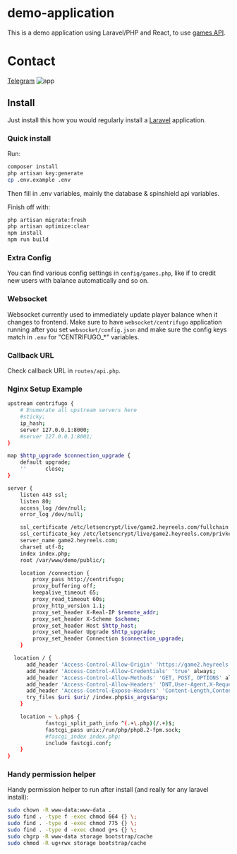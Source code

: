 # demo-application
This is a demo application using Laravel/PHP and React, to use [games API](https://documentation.spin.ac).

# Contact
[Telegram](https://t.me/wrccwest)
![app](preview.png)

## Install
Just install this how you would regularly install a [Laravel](https://laravel.com/docs) application. 

### Quick install
Run:
```bash
composer install
php artisan key:generate
cp .env.example .env
```

Then fill in .env variables, mainly the database & spinshield api variables.

Finish off with:
```bash
php artisan migrate:fresh
php artisan optimize:clear
npm install
npm run build
```

### Extra Config
You can find various config settings in `config/games.php`, like if to credit new users with balance automatically and so on.

### Websocket
Websocket currently used to immediately update player balance when it changes to frontend. Make sure to have `websocket/centrifugo` application running after you set `websocket/config.json` and make sure the config keys match in `.env` for "CENTRIFUGO_*" variables.

### Callback URL
Check callback URL in `routes/api.php`.

### Nginx Setup Example
```bash
upstream centrifugo {
    # Enumerate all upstream servers here
    #sticky;
    ip_hash;
    server 127.0.0.1:8000;
    #server 127.0.0.1:8001;
}

map $http_upgrade $connection_upgrade {
    default upgrade;
    ''      close;
}

server {
    listen 443 ssl;
    listen 80;
    access_log /dev/null;
    error_log /dev/null;

    ssl_certificate /etc/letsencrypt/live/game2.heyreels.com/fullchain.pem;
    ssl_certificate_key /etc/letsencrypt/live/game2.heyreels.com/privkey.pem;
    server_name game2.heyreels.com;
    charset utf-8;
    index index.php;
    root /var/www/demo/public/;

    location /connection {
        proxy_pass http://centrifugo;
        proxy_buffering off;
        keepalive_timeout 65;
        proxy_read_timeout 60s;
        proxy_http_version 1.1;
        proxy_set_header X-Real-IP $remote_addr;
        proxy_set_header X-Scheme $scheme;
        proxy_set_header Host $http_host;
        proxy_set_header Upgrade $http_upgrade;
        proxy_set_header Connection $connection_upgrade;
    }

  location / {
      add_header 'Access-Control-Allow-Origin' 'https://game2.heyreels.com' always;
      add_header 'Access-Control-Allow-Credentials' 'true' always;
      add_header 'Access-Control-Allow-Methods' 'GET, POST, OPTIONS' always;
      add_header 'Access-Control-Allow-Headers' 'DNT,User-Agent,X-Requested-With,If-Modified-Since,Content-Type,Range' always;
      add_header 'Access-Control-Expose-Headers' 'Content-Length,Content-Range' always;
      try_files $uri $uri/ /index.php$is_args$args;
    }

    location ~ \.php$ {
            fastcgi_split_path_info ^(.+\.php)(/.+)$;
            fastcgi_pass unix:/run/php/php8.2-fpm.sock;
            #fascgi_index index.php;
            include fastcgi.conf;
    }
}
```

### Handy permission helper
Handy permission helper to run after install (and really for any laravel install):
```bash
sudo chown -R www-data:www-data .
sudo find . -type f -exec chmod 664 {} \;
sudo find . -type d -exec chmod 775 {} \;
sudo find . -type d -exec chmod g+s {} \;
sudo chgrp -R www-data storage bootstrap/cache
sudo chmod -R ug+rwx storage bootstrap/cache
```

